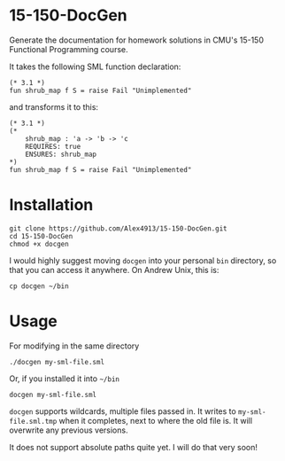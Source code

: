15-150-DocGen
=============

Generate the documentation for homework solutions in CMU's 15-150 Functional Programming course.

It takes the following SML function declaration:
```
(* 3.1 *)
fun shrub_map f S = raise Fail "Unimplemented"
```
and transforms it to this:
```
(* 3.1 *)
(*
    shrub_map : 'a -> 'b -> 'c
    REQUIRES: true
    ENSURES: shrub_map
*)
fun shrub_map f S = raise Fail "Unimplemented"
```

Installation
============

```
git clone https://github.com/Alex4913/15-150-DocGen.git
cd 15-150-DocGen
chmod +x docgen
```

I would highly suggest moving `docgen` into your personal `bin` directory,
so that you can access it anywhere. On Andrew Unix, this is:
```
cp docgen ~/bin
```

Usage
=====

For modifying in the same directory
```
./docgen my-sml-file.sml
```

Or, if you installed it into `~/bin`
```
docgen my-sml-file.sml
```

`docgen` supports wildcards, multiple files passed in. It writes to
`my-sml-file.sml.tmp` when it completes, next to where the old file is.
It will overwrite any previous versions.

It does not support absolute paths quite yet. I will do that very soon!
